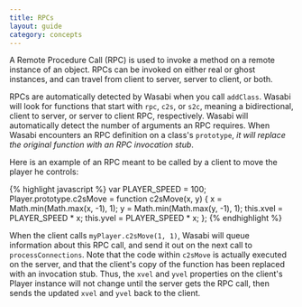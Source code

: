 ```yaml
---
title: RPCs
layout: guide
category: concepts
---
```


A Remote Procedure Call (RPC) is used to invoke a method on a remote instance of an object. RPCs can be invoked on either real or ghost instances, and can travel from client to server, server to client, or both.

RPCs are automatically detected by Wasabi when you call `addClass`. Wasabi will look for functions that start with `rpc`, `c2s`, or `s2c`, meaning a bidirectional, client to server, or server to client RPC, respectively. Wasabi will automatically detect the number of arguments an RPC requires. When Wasabi encounters an RPC definition on a class's `prototype`, *it will replace the original function with an RPC invocation stub*.

Here is an example of an RPC meant to be called by a client to move the player he controls:

{% highlight javascript %}
var PLAYER_SPEED = 100;
Player.prototype.c2sMove = function c2sMove(x, y) {
    x = Math.min(Math.max(x, -1), 1);
    y = Math.min(Math.max(y, -1), 1);
    this.xvel = PLAYER_SPEED * x;
    this.yvel = PLAYER_SPEED * x;
};
{% endhighlight %}

When the client calls `myPlayer.c2sMove(1, 1)`, Wasabi will queue information about this RPC call, and send it out on the next call to `processConnections`. Note that the code within `c2sMove` is actually executed on the server, and that the client's copy of the function has been replaced with an invocation stub. Thus, the `xvel` and `yvel` properties on the client's Player instance will not change until the server gets the RPC call, then sends the updated `xvel` and `yvel` back to the client.